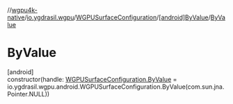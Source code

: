 //[wgpu4k-native](../../../../index.md)/[io.ygdrasil.wgpu](../../index.md)/[WGPUSurfaceConfiguration](../index.md)/[[android]ByValue](index.md)/[ByValue](-by-value.md)

# ByValue

[android]\
constructor(handle: [WGPUSurfaceConfiguration.ByValue](../../../io.ygdrasil.wgpu.android/-w-g-p-u-surface-configuration/-by-value/index.md) = io.ygdrasil.wgpu.android.WGPUSurfaceConfiguration.ByValue(com.sun.jna.Pointer.NULL))